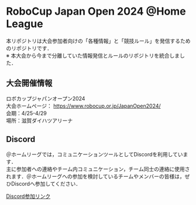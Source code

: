 # RoboCup Japan Open 2024 @Home League
本リポジトリは大会参加者向けの「各種情報」と「競技ルール」を発信するためのリポジトリです．  
※ 本大会から今まで分離していた情報発信とルールのリポジトリを統合しました．

## 大会開催情報

ロボカップジャパンオープン2024  
大会ホームページ： https://www.robocup.or.jp/JapanOpen2024/  
会期：4/25-4/29  
場所：滋賀ダイハツアリーナ  

## Discord
＠ホームリーグでは，コミュニケーションツールとしてDiscordを利用しています．  
主に参加者への連絡やチーム内コミュニケーション，チーム同士の連絡に使用されます．＠ホームリーグへの参加を検討しているチームやメンバーの皆様は，ぜひDiscordへ参加してください．

[Discord参加リンク](https://discord.gg/8gJYJqUVZA)
